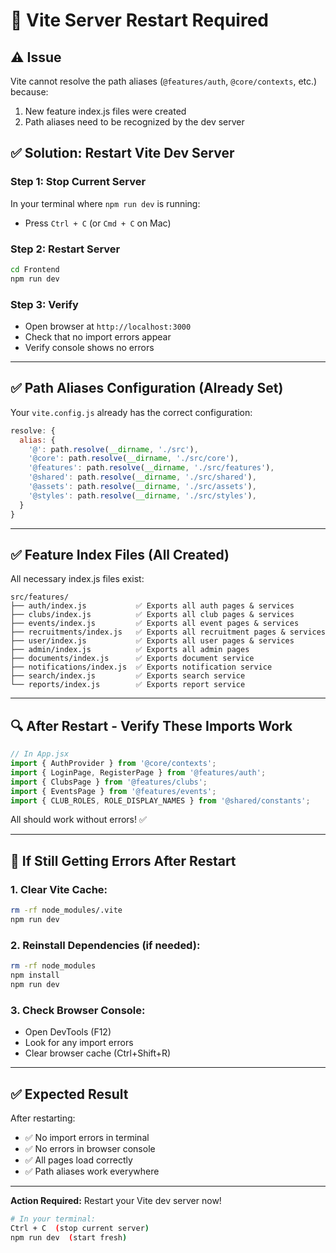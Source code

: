 # 🔄 Vite Server Restart Required

## ⚠️ Issue
Vite cannot resolve the path aliases (`@features/auth`, `@core/contexts`, etc.) because:
1. New feature index.js files were created
2. Path aliases need to be recognized by the dev server

## ✅ Solution: Restart Vite Dev Server

### **Step 1: Stop Current Server**
In your terminal where `npm run dev` is running:
- Press `Ctrl + C` (or `Cmd + C` on Mac)

### **Step 2: Restart Server**
```bash
cd Frontend
npm run dev
```

### **Step 3: Verify**
- Open browser at `http://localhost:3000`
- Check that no import errors appear
- Verify console shows no errors

---

## ✅ Path Aliases Configuration (Already Set)

Your `vite.config.js` already has the correct configuration:

```javascript
resolve: {
  alias: {
    '@': path.resolve(__dirname, './src'),
    '@core': path.resolve(__dirname, './src/core'),
    '@features': path.resolve(__dirname, './src/features'),
    '@shared': path.resolve(__dirname, './src/shared'),
    '@assets': path.resolve(__dirname, './src/assets'),
    '@styles': path.resolve(__dirname, './src/styles'),
  }
}
```

---

## ✅ Feature Index Files (All Created)

All necessary index.js files exist:

```
src/features/
├── auth/index.js           ✅ Exports all auth pages & services
├── clubs/index.js          ✅ Exports all club pages & services
├── events/index.js         ✅ Exports all event pages & services
├── recruitments/index.js   ✅ Exports all recruitment pages & services
├── user/index.js           ✅ Exports all user pages & services
├── admin/index.js          ✅ Exports all admin pages
├── documents/index.js      ✅ Exports document service
├── notifications/index.js  ✅ Exports notification service
├── search/index.js         ✅ Exports search service
└── reports/index.js        ✅ Exports report service
```

---

## 🔍 After Restart - Verify These Imports Work

```javascript
// In App.jsx
import { AuthProvider } from '@core/contexts';
import { LoginPage, RegisterPage } from '@features/auth';
import { ClubsPage } from '@features/clubs';
import { EventsPage } from '@features/events';
import { CLUB_ROLES, ROLE_DISPLAY_NAMES } from '@shared/constants';
```

All should work without errors! ✅

---

## 🐛 If Still Getting Errors After Restart

### **1. Clear Vite Cache:**
```bash
rm -rf node_modules/.vite
npm run dev
```

### **2. Reinstall Dependencies (if needed):**
```bash
rm -rf node_modules
npm install
npm run dev
```

### **3. Check Browser Console:**
- Open DevTools (F12)
- Look for any import errors
- Clear browser cache (Ctrl+Shift+R)

---

## ✅ Expected Result

After restarting:
- ✅ No import errors in terminal
- ✅ No errors in browser console
- ✅ All pages load correctly
- ✅ Path aliases work everywhere

---

**Action Required:** Restart your Vite dev server now!

```bash
# In your terminal:
Ctrl + C  (stop current server)
npm run dev  (start fresh)
```
